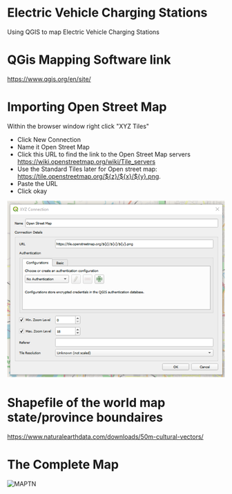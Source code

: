 # Electric Vehicle Charging Stations
Using QGIS to map Electric Vehicle Charging Stations

# QGis Mapping Software link

https://www.qgis.org/en/site/

# Importing Open Street Map 
Within the browser window right click "XYZ Tiles"
* Click New Connection
* Name it Open Street Map
* Click this URL to find the link to the Open Street Map servers https://wiki.openstreetmap.org/wiki/Tile_servers
* Use the Standard Tiles later for Open street map: https://tile.openstreetmap.org/${z}/${x}/${y}.png. 
* Paste the URL
* Click okay

![XYZTileExample](https://github.com/kbvss/ElectricVehChargingStations/blob/main/XYZ%20tile%20example.png?raw=true)

# Shapefile of the world map state/province boundaires

https://www.naturalearthdata.com/downloads/50m-cultural-vectors/


# The Complete Map


![MAPTN](https://github.com/kbvss/ElectricVehChargingStations/blob/main/Electric%20Vehicle%20Charging%20stations.png?raw=true)
